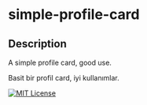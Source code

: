 # simple-profile-card

## Description

A simple profile card, good use.

Basit bir profil card, iyi kullanımlar.


[![MIT License](https://img.shields.io/badge/License-MIT-green.svg)](https://choosealicense.com/licenses/mit/)
